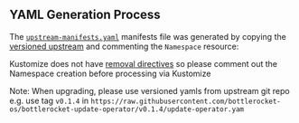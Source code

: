 ## YAML Generation Process
The  [`upstream-manifests.yaml`](k8s/kustomize/bases/bottlerocket-update-operator/upstream-manifests.yaml) manifests file was generated by copying the [versioned upstream](https://raw.githubusercontent.com/bottlerocket-os/bottlerocket-update-operator/v0.1.4/update-operator.yam) and commenting the `Namespace` resource:

Kustomize does not have [removal directives](https://github.com/kubernetes-sigs/kustomize/blob/v3.1.0/docs/eschewedFeatures.md#removal-directives) so please comment out the Namespace creation before processing via Kustomize


Note: When upgrading, please use versioned yamls from upstream git repo e.g. use tag `v0.1.4` in `https://raw.githubusercontent.com/bottlerocket-os/bottlerocket-update-operator/v0.1.4/update-operator.yam`
